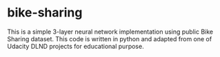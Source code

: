 # bike-sharing
This is a simple 3-layer neural network implementation using public Bike Sharing dataset.
This code is written in python and adapted from one of Udacity DLND projects for educational purpose.
